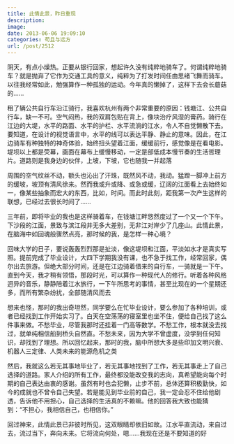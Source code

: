 ```yaml
---
title: 此情此景，昨日重现
description: 
image: 
date: 2013-06-06 19:09:10
categories: 苟且与远方
url: /post/2512
---
```


阴天，有点小燥热。正要从银行回家，想起许久没有纯粹地骑车了。何谓纯粹地骑车？就是抛弃了它作为交通工具的意义，纯粹为了打发时间任由思绪飞舞而骑车。以往我经常如此，勉强算作一种孤独的运动。今年真的懒掉了，这样下去会长蘑菇的……

租了辆公共自行车沿江骑行，我喜欢杭州有两个非常重要的原因：钱塘江、公共自行车，缺一不可。空气闷热，我的双肩包贴在背上，像块治疗风湿的膏药。骑行在江边的大堤，水平的路面、水平的护栏、水平流淌的江水，令人不自觉懒散下去。要知道，在设计的视觉语言中，水平的线可以表达平静、静止的意味。因此，在江边骑车有种独特的神奇体验，始终扭头望着江面，缓缓前行，感觉像是在看电影。堤坝以上都是荧幕，画面在幕布上缓慢移动，一定是部低成本慢节奏的生活哲理片。道路则是我身边的伙伴，上坡，下坡，它也随我一并起落

周围的空气纹丝不动，额头也沁出了汗珠，既然风不动，我动。猛蹬一脚冲上前方的缓坡，坡顶有清风徐来。然而我或升或降、或急或缓，辽阔的江面看上去始终如一，像某些抽象而宏大的东西，比如，时间。而此时此刻，距我第一次产生这样的联想，已经过去很长时间了……

三年前，即将毕业的我也是这样骑着车，在钱塘江畔悠然度过了一个又一个下午。下沙段的江面，景致与滨江段并无多大差别，无非江对岸少了几座山。此情此景，在脑海中如回魂般骤然点亮，那时候的我，是怎样一种心境？

回味大学的日子，要说轰轰烈烈那是扯淡，像这堤坝和江面，平淡如水才是真实写照。提前完成了毕业设计，大四下学期我没有课，也不急于找工作，经常回家，偶尔出去旅游。但绝大部分时间，还是在江边骑着借来的自行车，一骑就是一下午。直到今天，我才稍有领悟，那段时光，可以算作一种现代人的修行。听着各种风格迥异的音乐，静静陪着江水旅行，一下午所思考的事情，甚至比现在的一个星期还多，而所有繁杂纷扰，全部随清风而去

想来也怪，那时的我出奇坦然，同学要么在忙毕业设计，要么参加了各种培训，或者已经找到工作开始实习了。白天在空荡荡的寝室里也坐不住，便给自己找了这么件事来做。不愁毕业，尽管我那时还挂着一门高等数学。不愁工作，根本就没去找过，就单纯相信船到桥头自然直。不愁未来，因为大学不曾虚度，没学到任何知识，却找到了理想。所以回忆起来，那时的我，脑中所想大多是些印加文明兴衰、机器人三定律、人类未来的能源危机之类

然后，我就这么若无其事地毕业了，若无其事地找到了工作，若无其事走上了自己选择的道路。家人介绍的所有工作，最终都没能改变我的志向，真希望能向每个时期的自己表达由衷的感谢。虽然有时也会犯懒，止步不前，总体还算积极勤快，如今的成就也不曾令自己失望。若是能见到毕业前的自己，我一定会忍不住给他剧透，告诉他不用担心，自己选择的生活真的不赖嘛。他的回答我大致也能猜到：“不担心，我相信自己，也相信你。”

回过神来，此情此景已非彼时所见，这双眼睛却依旧如故。江水平直流动，来自过去，流过当下，奔向未来。它将流向何处，嗯……我现在还是不要知道的好